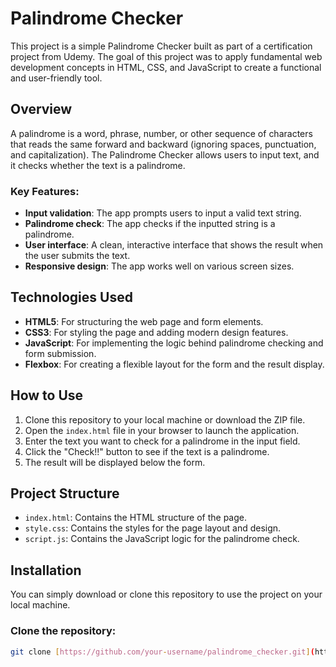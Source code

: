 # Palindrome Checker

This project is a simple Palindrome Checker built as part of a certification project from Udemy. The goal of this project was to apply fundamental web development concepts in HTML, CSS, and JavaScript to create a functional and user-friendly tool.

## Overview

A palindrome is a word, phrase, number, or other sequence of characters that reads the same forward and backward (ignoring spaces, punctuation, and capitalization). The Palindrome Checker allows users to input text, and it checks whether the text is a palindrome.

### Key Features:
- **Input validation**: The app prompts users to input a valid text string.
- **Palindrome check**: The app checks if the inputted string is a palindrome.
- **User interface**: A clean, interactive interface that shows the result when the user submits the text.
- **Responsive design**: The app works well on various screen sizes.

## Technologies Used

- **HTML5**: For structuring the web page and form elements.
- **CSS3**: For styling the page and adding modern design features.
- **JavaScript**: For implementing the logic behind palindrome checking and form submission.
- **Flexbox**: For creating a flexible layout for the form and the result display.

## How to Use

1. Clone this repository to your local machine or download the ZIP file.
2. Open the `index.html` file in your browser to launch the application.
3. Enter the text you want to check for a palindrome in the input field.
4. Click the "Check!!" button to see if the text is a palindrome.
5. The result will be displayed below the form.

## Project Structure

- `index.html`: Contains the HTML structure of the page.
- `style.css`: Contains the styles for the page layout and design.
- `script.js`: Contains the JavaScript logic for the palindrome check.

## Installation

You can simply download or clone this repository to use the project on your local machine.

### Clone the repository:
```bash
git clone [https://github.com/your-username/palindrome_checker.git](https://github.com/MduduziNdlovu-dev/palindrome_checker.git)

